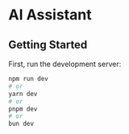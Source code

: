 # AI Assistant

## Getting Started

First, run the development server:

```bash
npm run dev
# or
yarn dev
# or
pnpm dev
# or
bun dev

